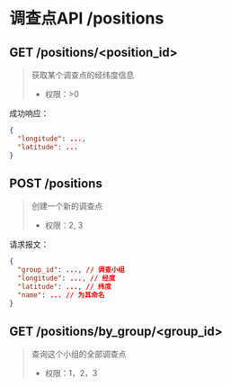 # 调查点API /positions

## GET /positions/<position_id>

> 获取某个调查点的经纬度信息
>
> - 权限：>0

成功响应：

```json
{
  "longitude": ...,
  "latitude": ...
}
```

## POST /positions

> 创建一个新的调查点
>
> - 权限：2, 3

请求报文：

```json
{
  "group_id": ..., // 调查小组
  "longitude": ..., // 经度
  "latitude": ..., // 纬度
  "name": ... // 为其命名
}
```

## GET /positions/by_group/<group_id>

> 查询这个小组的全部调查点
>
> - 权限：1，2，3

